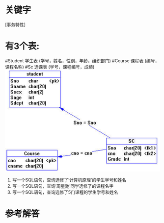 # 关键字

[事务特性]
# 有3个表:
#Student 学生表 (学号，姓名，性别，年龄，组织部门) 
#Course 课程表 (编号，课程名称) 
#Sc 选课表 (学号，课程编号，成绩) 
![](/assets/picture18.png)
1. 写一个SQL语句，查询选修了’计算机原理’的学生学号和姓名
2. 写一个SQL语句，查询’周星驰’同学选修了的课程名字
3. 写一个SQL语句，查询选修了5门课程的学生学号和姓名


# 参考解答



